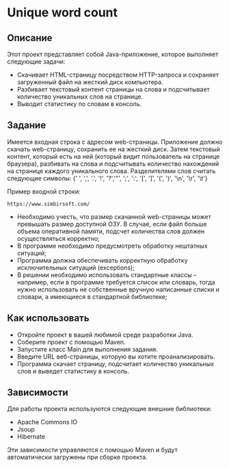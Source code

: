 # Unique word count

## Описание

Этот проект представляет собой Java-приложение, которое выполняет следующие задачи:

- Скачивает HTML-страницу посредством HTTP-запроса и сохраняет загруженный файл на жесткий диск компьютера.
- Разбивает текстовый контент страницы на слова и подсчитывает количество уникальных слов на странице.
- Выводит статистику по словам в консоль.

## Задание

Имеется входная строка с адресом web-страницы. 
Приложение должно скачать web-страницу, сохранить ее на жесткий диск. 
Затем текстовый контент, который есть на ней (который видит пользователь на странице браузера), 
разбивать на слова и подсчитывать количество нахождений на странице каждого уникального слова. 
Разделителями слов считать следующие символы: 
{' ', ',', '.', '!', '?','"', ';', ':', '[', ']', '(', ')', '\n', '\r', '\t'}

Пример входной строки:
```
https://www.simbirsoft.com/
```

- Необходимо учесть, что размер скачанной web-страницы может превышать
размер доступной ОЗУ. В случае, если файл больше объема оперативной
памяти, подсчет количества слов должен осуществляться корректно;
- В программе необходимо предусмотреть обработку нештатных ситуаций;
- Программа должна обеспечивать корректную обработку исключительных
ситуаций (exceptions);
- В решении необходимо использовать стандартные классы – например, если в
программе требуется список или словарь, тогда нужно использовать не
собственные вручную написанные списки и словари, а имеющиеся в
стандартной библиотеке;

## Как использовать
- Откройте проект в вашей любимой среде разработки Java.
- Соберите проект с помощью Maven.
- Запустите класс Main для выполнения задания.
- Введите URL веб-страницы, которую вы хотите проанализировать.
- Программа скачает страницу, подсчитает количество уникальных слов и выведет статистику в консоль.

## Зависимости
Для работы проекта используются следующие внешние библиотеки:

- Apache Commons IO
- Jsoup
- Hibernate

Эти зависимости управляются с помощью Maven и будут автоматически загружены при сборке проекта.